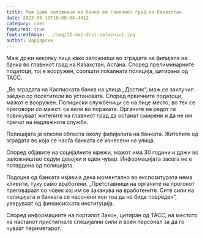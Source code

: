 ```yaml
---
title: Маж држи заложници во банка во главниот град на Казахстан
date: 2023-06-19T10:00:04.441Z
category: свет
featured: true
featuredImage: ../img/12-maz-drzi-zaloznici.jpg
author: Вардарски
---
```

Маж држи неколку лица како заложници во зградата на филијала на банка во главниот град на Казахстан, Астана. Според прелиминарните податоци, тој е вооружен, соопшти локалната полиција, цитирана од ТАСС.

„Во зградата на Касписката банка на улица „Достик“, маж се заклучил заедно со посетители во установата. Според првичните податоци, мажот е вооружен. Полициски службеници се на лице место, во тек се преговори со мажот. се вели во пораката. Органите на редот ги повикуваат жителите на главниот град да останат смирени и да не им пречат на надлежните служби.

Полицијата ја опколи областа околу филијалата на банката. Жителите од зградата во која се наоѓа банката се изнесени на улица.

Според објавите на социјалните мрежи, мажот има 30 години и држи во заложништво седум девојки и еден чувар. Информацијата засега не е потврдена од полицијата.

Подоцна од банката изјавија дека моментално во експозитурата нема клиенти, туку само вработени. „Претставници на органите на прогонот преговараат со човек кој им се заканува на вработените. Сите сили на полицијата и банката се насочени кон тоа да не биде повреден“, уверуваат од финансиската институција.

Според информациите на порталот Закон, цитиран од ТАСС, на местото на настанот пристигнале специјални сили и воен персонал за да го чуваат периметарот.